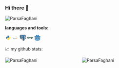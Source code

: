 ### Hi there 👋

<p align="left"><img src="https://github-profile-trophy.vercel.app/?username=ParsaFaghani&show_icons=true&locale=en&layout=compact&theme=gotham" alt="ParsaFaghani" /> </p>

**languages and tools:**

<code><img height="20" src="https://raw.githubusercontent.com/github/explore/80688e429a7d4ef2fca1e82350fe8e3517d3494d/topics/python/python.png"></code>
<code><img height="20" src="https://raw.githubusercontent.com/github/explore/80688e429a7d4ef2fca1e82350fe8e3517d3494d/topics/mysql/mysql.png"></code>
<code><img height="20" src="https://raw.githubusercontent.com/github/explore/80688e429a7d4ef2fca1e82350fe8e3517d3494d/topics/postgresql/postgresql.png"></code>
<code><img height="20" src="https://raw.githubusercontent.com/github/explore/80688e429a7d4ef2fca1e82350fe8e3517d3494d/topics/django/django.png"></code>
<code><img height="20" src="https://raw.githubusercontent.com/github/explore/80688e429a7d4ef2fca1e82350fe8e3517d3494d/topics/godot/godot.png"></code>

📈 my github stats:
<p><img align="left" src="https://github-readme-stats.vercel.app/api/top-langs?username=ParsaFaghani&show_icons=true&locale=en&layout=compact&theme=gotham" alt="ParsaFaghani" /></p>

<p align="center"> <img src="https://github-readme-stats.vercel.app/api?username=ParsaFaghani&show_icons=true&theme=gotham" alt="ParsaFaghani" />
